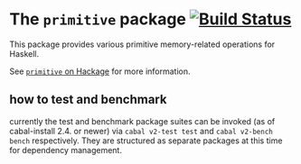 The `primitive` package [![Build Status](https://travis-ci.org/haskell/primitive.png?branch=master)](https://travis-ci.org/haskell/primitive)
=======================

This package provides various primitive memory-related operations for Haskell.

See [`primitive` on Hackage](http://hackage.haskell.org/package/primitive) for more information.


## how to test and benchmark
currently the test and benchmark package suites can be invoked (as of cabal-install 2.4. or newer) via
`cabal v2-test test` and `cabal v2-bench bench` respectively. They are structured as separate packages
at this time for dependency management.
